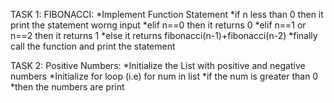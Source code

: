 TASK 1: FIBONACCI:
     *Implement Function Statement
     *if n less than 0 then it print the statement worng input
     *elif n==0 then it returns 0
     *elif n==1 or n==2 then it returns 1
     *else it returns fibonacci(n-1)+fibonacci(n-2)
     *finally call the function and print the statement
    
TASK 2: Positive Numbers:
     *Initialize the List with positive and negative numbers
     *Initialize for loop (i.e) for num in list
     *if the num is greater than 0
     *then the numbers are print
